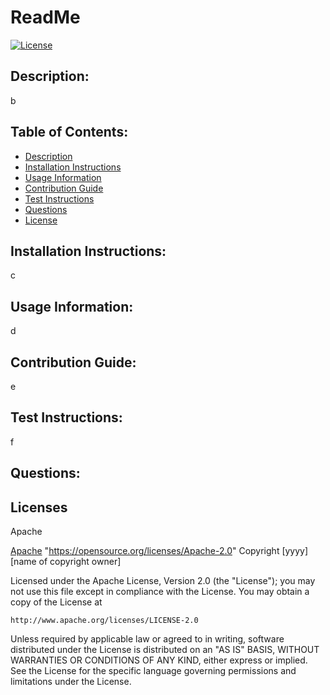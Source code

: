# ReadMe
  [![License](https://img.shields.io/badge/License-Apache%202.0-blue.svg)](https://opensource.org/licenses/Apache-2.0)
## Description:
 b
 
## Table of Contents:
* [Description](#description)
* [Installation Instructions](#installation-instructions)
* [Usage Information](#usage-information)
* [Contribution Guide](#contribution-guide)
* [Test Instructions](#test-instructions)
* [Questions](#questions)
* [License](#license)
 
     
##  Installation Instructions:
 c
     
##  Usage Information:
 d
   
##  Contribution Guide:
 e
     
##  Test Instructions:
 f
 
##  Questions:
 
 
 
## Licenses
 
 Apache
   
 [Apache](https://opensource.org/licenses/Apache-2.0)
 "https://opensource.org/licenses/Apache-2.0" 
    Copyright [yyyy] [name of copyright owner]

Licensed under the Apache License, Version 2.0 (the "License");
you may not use this file except in compliance with the License.
You may obtain a copy of the License at

    http://www.apache.org/licenses/LICENSE-2.0

Unless required by applicable law or agreed to in writing, software
distributed under the License is distributed on an "AS IS" BASIS,
WITHOUT WARRANTIES OR CONDITIONS OF ANY KIND, either express or implied.
See the License for the specific language governing permissions and
limitations under the License.
 